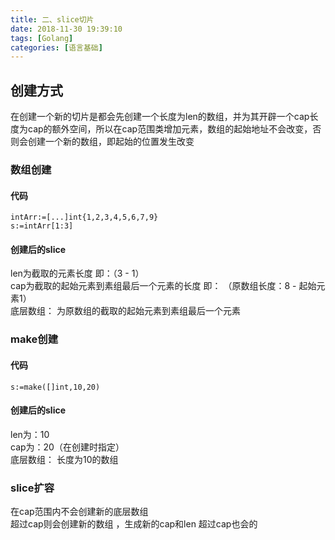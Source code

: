 ```yaml
---
title: 二、slice切片
date: 2018-11-30 19:39:10
tags: [Golang]
categories: [语言基础]
---
```

##  创建方式
在创建一个新的切片是都会先创建一个长度为len的数组，并为其开辟一个cap长度为cap的额外空间，所以在cap范围类增加元素，数组的起始地址不会改变，否则会创建一个新的数组，即起始的位置发生改变
### 数组创建

#### 代码
```
intArr:=[...]int{1,2,3,4,5,6,7,9}
s:=intArr[1:3]
```
#### 创建后的slice
len为截取的元素长度 即：（3 - 1）  
cap为截取的起始元素到素组最后一个元素的长度 即：
（原数组长度：8 - 起始元素1）   
底层数组： 为原数组的截取的起始元素到素组最后一个元素

### make创建

#### 代码
```
s:=make([]int,10,20)
```
#### 创建后的slice
len为：10  
cap为：20（在创建时指定）  
底层数组： 长度为10的数组

### slice扩容
在cap范围内不会创建新的底层数组  
超过cap则会创建新的数组 ，生成新的cap和len  超过cap也会的
